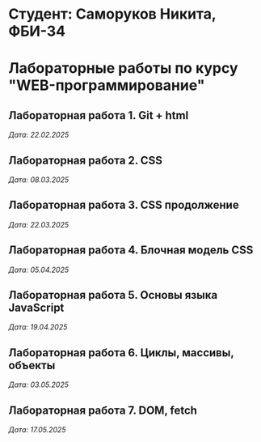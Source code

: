 # Студент: Саморуков Никита, ФБИ-34

# Лабораторные работы по курсу "WEB-программирование"

## Лабораторная работа 1. Git + html

*Дата: 22.02.2025*

## Лабораторная работа 2. CSS

*Дата: 08.03.2025*

## Лабораторная работа 3. CSS продолжение

*Дата: 22.03.2025*

## Лабораторная работа 4. Блочная модель СSS

*Дата: 05.04.2025*

## Лабораторная работа 5. Основы языка JavaScript

*Дата: 19.04.2025*

## Лабораторная работа 6. Циклы, массивы, объекты

*Дата: 03.05.2025*

## Лабораторная работа 7. DOM, fetch

*Дата: 17.05.2025*